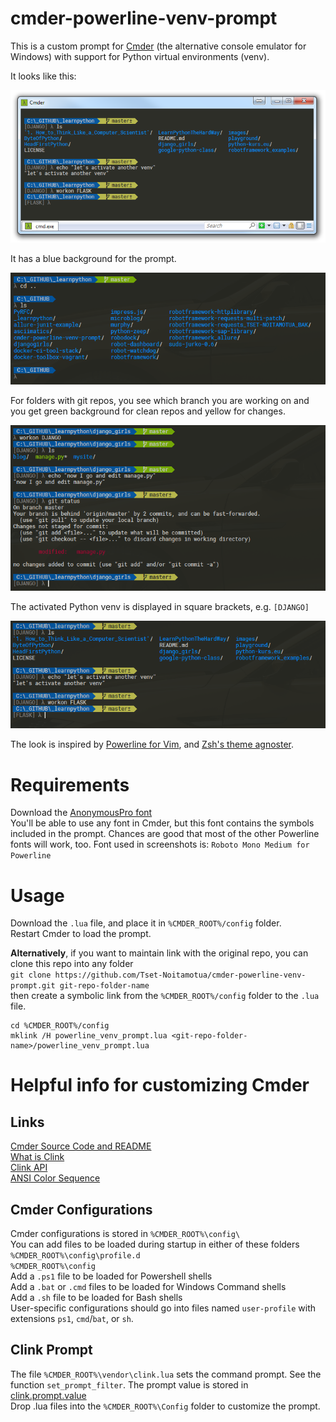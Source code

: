 # cmder-powerline-venv-prompt

This is a custom prompt for [Cmder](http://cmder.net/) (the alternative console emulator for Windows) with support for Python virtual environments (venv).


It looks like this:

![screenshot](screenshot1.png)



It has a blue background for the prompt.

![screenshot](screenshot3.png)



For folders with git repos, you see which branch you are working on and you get green background for clean repos and yellow for changes.

![screenshot](screenshot.png)



The activated Python venv is displayed in square brackets, e.g. `[DJANGO]`

![screenshot](screenshot2.png)



The look is inspired by [Powerline for Vim](https://github.com/powerline/powerline), and [Zsh's theme agnoster](https://github.com/agnoster/agnoster-zsh-theme).


# Requirements

Download the [AnonymousPro font](https://github.com/powerline/fonts/tree/master/AnonymousPro)  
You'll be able to use any font in Cmder, but this font contains the symbols included in the prompt. Chances are good that most of the other Powerline fonts will work, too. Font used in screenshots is: `Roboto Mono Medium for Powerline`


# Usage

Download the `.lua` file, and place it in `%CMDER_ROOT%/config` folder.  
Restart Cmder to load the prompt.

__Alternatively__, if you want to maintain link with the original repo, you can clone this repo into any folder  
`git clone https://github.com/Tset-Noitamotua/cmder-powerline-venv-prompt.git git-repo-folder-name`  
then create a symbolic link from the `%CMDER_ROOT%/config` folder to the `.lua` file.  
```
cd %CMDER_ROOT%/config  
mklink /H powerline_venv_prompt.lua <git-repo-folder-name>/powerline_venv_prompt.lua 
```  


# Helpful info for customizing Cmder 

## Links
[Cmder Source Code and README](https://github.com/cmderdev/cmder)  
[What is Clink](https://github.com/mridgers/clink/blob/master/docs/clink.md)  
[Clink API](https://github.com/mridgers/clink/blob/master/docs/api.md)  
[ANSI Color Sequence](http://ascii-table.com/ansi-escape-sequences.php)  

## Cmder Configurations
Cmder configurations is stored in `%CMDER_ROOT%\config\`  
You can add files to be loaded during startup in either of these folders  
        `%CMDER_ROOT%\config\profile.d`  
        `%CMDER_ROOT%\config`  
Add a `.ps1` file to be loaded for Powershell shells  
Add a `.bat` or `.cmd` files to be loaded for Windows Command shells  
Add a `.sh` file to be loaded for Bash shells  
User-specific configurations should go into files named `user-profile` with extensions `ps1`, `cmd`/`bat`, or `sh`.  

## Clink Prompt 
The file `%CMDER_ROOT%\vendor\clink.lua` sets the command prompt. See the function `set_prompt_filter`.
The prompt value is stored in [clink.prompt.value](https://github.com/mridgers/clink/blob/master/docs/api.md#clinkpromptvalue)  
Drop .lua files into the `%CMDER_ROOT%\Config` folder to customize the prompt.
